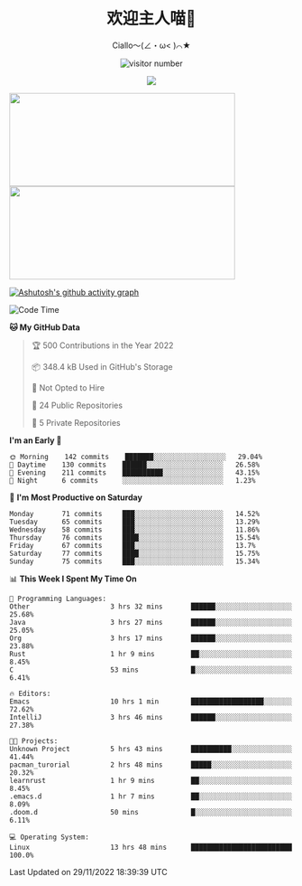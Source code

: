 <div align="center">
  <h1>欢迎主人喵👋</h1>
  <p>Ciallo～(∠・ω< )⌒★</p>
</div>

<p align="center">
  <img src="https://count.getloli.com/get/@Ziqi-Yang?theme=rule34" alt="visitor number" />
</p>

<p align="center">
  <img src="https://skillicons.dev/icons?i=go,java,js,sass,py,godot,flutter,linux,emacs" />
</p>

<a href="https://github.com/Ziqi-Yang?tab=repositories">
   <img height="165" width="400" src="https://github-readme-stats.vercel.app/api?username=Ziqi-Yang&show_icons=true&include_all_commits=true&hide_border=true" />
  <img height="165" width="400" src="https://svg-banners.vercel.app/api?type=luminance&text1=Be%20Fantastic🌞&width=400&height=165" />
</a>


[![Ashutosh's github activity graph](https://activity-graph.herokuapp.com/graph?username=Ziqi-Yang&theme=github)](https://github.com/ashutosh00710/github-readme-activity-graph)

<!--START_SECTION:waka-->
![Code Time](http://img.shields.io/badge/Code%20Time-146%20hrs%2049%20mins-blue)

**🐱 My GitHub Data** 

> 🏆 500 Contributions in the Year 2022
 > 
> 📦 348.4 kB Used in GitHub's Storage 
 > 
> 🚫 Not Opted to Hire
 > 
> 📜 24 Public Repositories 
 > 
> 🔑 5 Private Repositories  
 > 
**I'm an Early 🐤** 

```text
🌞 Morning    142 commits    ███████░░░░░░░░░░░░░░░░░░   29.04% 
🌆 Daytime    130 commits    ██████░░░░░░░░░░░░░░░░░░░   26.58% 
🌃 Evening    211 commits    ██████████░░░░░░░░░░░░░░░   43.15% 
🌙 Night      6 commits      ░░░░░░░░░░░░░░░░░░░░░░░░░   1.23%

```
📅 **I'm Most Productive on Saturday** 

```text
Monday       71 commits     ███░░░░░░░░░░░░░░░░░░░░░░   14.52% 
Tuesday      65 commits     ███░░░░░░░░░░░░░░░░░░░░░░   13.29% 
Wednesday    58 commits     ███░░░░░░░░░░░░░░░░░░░░░░   11.86% 
Thursday     76 commits     ████░░░░░░░░░░░░░░░░░░░░░   15.54% 
Friday       67 commits     ███░░░░░░░░░░░░░░░░░░░░░░   13.7% 
Saturday     77 commits     ████░░░░░░░░░░░░░░░░░░░░░   15.75% 
Sunday       75 commits     ███░░░░░░░░░░░░░░░░░░░░░░   15.34%

```


📊 **This Week I Spent My Time On** 

```text
💬 Programming Languages: 
Other                    3 hrs 32 mins       ██████░░░░░░░░░░░░░░░░░░░   25.68% 
Java                     3 hrs 27 mins       ██████░░░░░░░░░░░░░░░░░░░   25.05% 
Org                      3 hrs 17 mins       ██████░░░░░░░░░░░░░░░░░░░   23.88% 
Rust                     1 hr 9 mins         ██░░░░░░░░░░░░░░░░░░░░░░░   8.45% 
C                        53 mins             █░░░░░░░░░░░░░░░░░░░░░░░░   6.41%

🔥 Editors: 
Emacs                    10 hrs 1 min        ██████████████████░░░░░░░   72.62% 
IntelliJ                 3 hrs 46 mins       ██████░░░░░░░░░░░░░░░░░░░   27.38%

🐱‍💻 Projects: 
Unknown Project          5 hrs 43 mins       ██████████░░░░░░░░░░░░░░░   41.44% 
pacman_turorial          2 hrs 48 mins       █████░░░░░░░░░░░░░░░░░░░░   20.32% 
learnrust                1 hr 9 mins         ██░░░░░░░░░░░░░░░░░░░░░░░   8.45% 
.emacs.d                 1 hr 7 mins         ██░░░░░░░░░░░░░░░░░░░░░░░   8.09% 
.doom.d                  50 mins             █░░░░░░░░░░░░░░░░░░░░░░░░   6.11%

💻 Operating System: 
Linux                    13 hrs 48 mins      █████████████████████████   100.0%

```


 Last Updated on 29/11/2022 18:39:39 UTC
<!--END_SECTION:waka-->
